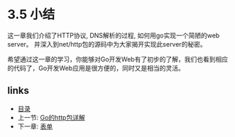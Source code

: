 # 3.5 小结
这一章我们介绍了HTTP协议, DNS解析的过程, 如何用go实现一个简陋的web server。
并深入到net/http包的源码中为大家揭开实现此server的秘密。

希望通过这一章的学习，你能够对Go开发Web有了初步的了解，我们也看到相应的代码了，Go开发Web应用是很方便的，同时又是相当的灵活。

## links
   * [目录](<preface.md>)
   * 上一节: [Go的http包详解](<03.4.md>)
   * 下一章: [表单](<04.0.md>)
